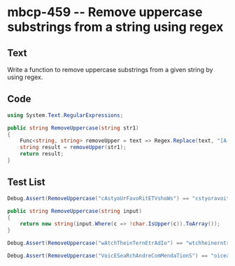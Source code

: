 # mbcp-459 -- Remove uppercase substrings from a string using regex

## Text

Write a function to remove uppercase substrings from a given string by using regex.

## Code

```csharp
using System.Text.RegularExpressions;

public string RemoveUppercase(string str1)
{
    Func<string, string> removeUpper = text => Regex.Replace(text, "[A-Z]", "");
    string result = removeUpper(str1);
    return result;
}
```

## Test List

```csharp
Debug.Assert(RemoveUppercase("cAstyoUrFavoRitETVshoWs") == "cstyoravoitshos");

public string RemoveUppercase(string input)
{
    return new string(input.Where(c => !char.IsUpper(c)).ToArray());
}
```

```csharp
Debug.Assert(RemoveUppercase("wAtchTheinTernEtrAdIo") == "wtchheinerntrdo");
```

```csharp
Debug.Assert(RemoveUppercase("VoicESeaRchAndreComMendaTionS") == "oiceachndreomendaion");
```
